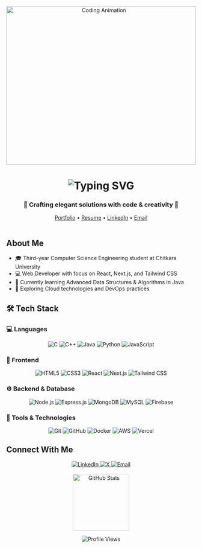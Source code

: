 <!-- Profile Banner -->
<div align="center">
  <img src="https://anujer.is-a.dev/banner-github.gif" alt="Coding Animation" width="100%" height="420" style="object-fit: cover;">
</div>

<!-- Header -->
<h1 align="center">
  <img src="https://readme-typing-svg.herokuapp.com?font=Fira+Code&weight=700&size=35&pause=1000&color=00D9FF&center=true&vCenter=true&width=600&lines=Hi+there%2C+I'm+Monal+Sehrawat+%F0%9F%91%8B;Full-Stack+Developer+%F0%9F%9A%80;CS+Student+%F0%9F%8E%93;Hackathon+Runnerup+%F0%9F%8F%86" alt="Typing SVG" />
</h1>
<h3 align="center">🌟 Crafting elegant solutions with code & creativity 🌟</h3>

<div align="center">
  <a href="">Portfolio</a> •
  <a href="">Resume</a> •
  <a href="https://linkedin.com/in/">LinkedIn</a> •
  <a href="mailto:monalsehrawat20@gmail.com">Email</a>
</div>

<br>

## About Me

- 🎓 Third-year Computer Science Engineering student at Chitkara University
- 💻 Web Developer with focus on React, Next.js, and Tailwind CSS
- 🌱 Currently learning Advanced Data Structures & Algorithms in Java
- 🚀 Exploring Cloud technologies and DevOps practices

## 🛠️ Tech Stack

### 💻 Languages
<div align="center">
  <img src="https://img.shields.io/badge/C-00599C?style=for-the-badge&logo=c&logoColor=white" alt="C">
  <img src="https://img.shields.io/badge/C++-00599C?style=for-the-badge&logo=c%2B%2B&logoColor=white" alt="C++">
  <img src="https://img.shields.io/badge/Java-ED8B00?style=for-the-badge&logo=openjdk&logoColor=white" alt="Java">
  <img src="https://img.shields.io/badge/Python-FFD43B?style=for-the-badge&logo=python&logoColor=blue" alt="Python">
  <img src="https://img.shields.io/badge/JavaScript-F7DF1E?style=for-the-badge&logo=javascript&logoColor=black" alt="JavaScript">
</div>

### 🎨 Frontend
<div align="center">
  <img src="https://img.shields.io/badge/HTML5-E34F26?style=for-the-badge&logo=html5&logoColor=white" alt="HTML5">
  <img src="https://img.shields.io/badge/CSS3-1572B6?style=for-the-badge&logo=css3&logoColor=white" alt="CSS3">
  <img src="https://img.shields.io/badge/React-20232A?style=for-the-badge&logo=react&logoColor=61DAFB" alt="React">
  <img src="https://img.shields.io/badge/Next.js-000000?style=for-the-badge&logo=nextdotjs&logoColor=white" alt="Next.js">
  <img src="https://img.shields.io/badge/Tailwind_CSS-38B2AC?style=for-the-badge&logo=tailwind-css&logoColor=white" alt="Tailwind CSS">
</div>

### ⚙️ Backend & Database
<div align="center">
  <img src="https://img.shields.io/badge/Node.js-339933?style=for-the-badge&logo=nodedotjs&logoColor=white" alt="Node.js">
  <img src="https://img.shields.io/badge/Express.js-000000?style=for-the-badge&logo=express&logoColor=white" alt="Express.js">
  <img src="https://img.shields.io/badge/MongoDB-4EA94B?style=for-the-badge&logo=mongodb&logoColor=white" alt="MongoDB">
  <img src="https://img.shields.io/badge/MySQL-005C84?style=for-the-badge&logo=mysql&logoColor=white" alt="MySQL">
  <img src="https://img.shields.io/badge/Firebase-039BE5?style=for-the-badge&logo=Firebase&logoColor=white" alt="Firebase">
</div>

### 🚀 Tools & Technologies
<div align="center">
  <img src="https://img.shields.io/badge/Git-F05032?style=for-the-badge&logo=git&logoColor=white" alt="Git">
  <img src="https://img.shields.io/badge/GitHub-100000?style=for-the-badge&logo=github&logoColor=white" alt="GitHub">
  <img src="https://img.shields.io/badge/Docker-2CA5E0?style=for-the-badge&logo=docker&logoColor=white" alt="Docker">
  <img src="https://img.shields.io/badge/AWS-FF9900?style=for-the-badge&logo=amazonaws&logoColor=white" alt="AWS">
  <img src="https://img.shields.io/badge/Vercel-000000?style=for-the-badge&logo=vercel&logoColor=white" alt="Vercel">
</div>

## Connect With Me

<div align="center">
  <a href="">
    <img src="https://img.shields.io/badge/LinkedIn-%230077B5.svg?style=for-the-badge&logo=linkedin&logoColor=white" alt="LinkedIn">
  </a>
  <a href="">
    <img src="https://img.shields.io/badge/X-%23000000.svg?style=for-the-badge&logo=X&logoColor=white" alt="X">
  </a>
  <a href="mailto:monalsehrawat@outlook.com">
    <img src="https://img.shields.io/badge/Email-0078D4?style=for-the-badge&logo=microsoft-outlook&logoColor=white" alt="Email">
  </a>
</div>

<br>

<div align="center">
  <img src="https://github-readme-stats.vercel.app/api?username=MONAAL24&theme=tokyonight&hide_border=true&include_all_commits=true&count_private=true&show_icons=true&hide=contribs,issues" alt="GitHub Stats" height="150">
</div>

<div align="center">
  
![Profile Views](https://komarev.com/ghpvc/?username=MONAAL24&color=blue&style=flat-square)

</div>
